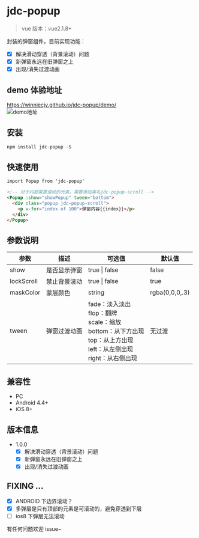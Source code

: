 # jdc-popup

> vue 版本：vue2.1.8+

封装的弹窗组件，目前实现功能：

- [x] 解决滑动穿透（背景滚动）问题
- [x] 新弹窗永远在旧弹窗之上
- [x] 出现/消失过渡动画

## demo 体验地址

https://winniecjy.github.io/jdc-popup/demo/  
![demo地址](https://img12.360buyimg.com/imagetools/s200x200_jfs/t1/68885/4/15183/22208/5dcab88aEa322abec/636120af710f2c55.png)

## 安装

```javascript
npm install jdc-popup -S
```

## 快速使用

```html
import Popup from 'jdc-popup'

<!-- 对于内部需要滚动的元素，需要添加类名jdc-popup-scroll -->
<Popup :show="showPopup" tween="bottom">
  <div class="popup jdc-popup-scroll">
    <p v-for="index of 100">弹窗内容{{index}}</p>
  </div>
</Popup>
```

## 参数说明

| 参数       | 描述         | 可选值                                                                                                                              | 默认值         |
| ---------- | ------------ | ----------------------------------------------------------------------------------------------------------------------------------- | -------------- |
| show       | 是否显示弹窗 | true \| false                                                                                                                       | false          |
| lockScroll | 禁止背景滚动 | true \| false                                                                                                                       | true           |
| maskColor  | 蒙层颜色     | string                                                                                                                              | rgba(0,0,0,.3) |
| tween      | 弹窗过渡动画 | fade：淡入淡出<br/>flop：翻牌<br/>scale：缩放<br/>bottom：从下方出现<br/>top：从上方出现<br/>left：从左侧出现<br/>right：从右侧出现 | 无过渡         |

## 兼容性

- PC
- Android 4.4+
- iOS 8+

## 版本信息

- 1.0.0
  - [x] 解决滑动穿透（背景滚动）问题
  - [x] 新弹窗永远在旧弹窗之上
  - [x] 出现/消失过渡动画

## FIXING ...

- [x] ANDROID 下边界滚动？
- [x] 多弹层是只有顶部的元素是可滚动的，避免穿透到下层
- [ ] ios8 下弹层无法滚动

有任何问题欢迎 issue~

